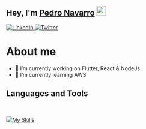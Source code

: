 <h2>Hey, I'm <a href="https://www.linkedin.com/in/pedro-navarro-ca%C3%B1as-8728a9198/">Pedro Navarro</a> <img src="https://media.giphy.com/media/hvRJCLFzcasrR4ia7z/giphy.gif" width="25px"> </h2>

<!--### Hi there 👋-->

<!--
**PeriiDev/PeriiDev** is a ✨ _special_ ✨ repository because its `README.md` (this file) appears on your GitHub profile.

Here are some ideas to get you started:

- 🔭 I’m currently working on ...
- 🌱 I’m currently learning ...
- 👯 I’m looking to collaborate on ...
- 🤔 I’m looking for help with ...
- 💬 Ask me about ...
- 📫 How to reach me: ...
- 😄 Pronouns: ...
- ⚡  Fun fact: ...
-->


<p align="center-left">
   <a href="https://www.linkedin.com/in/pedro-navarro-ca%C3%B1as-8728a9198/">
    <img alt="LinkedIn" src="https://img.shields.io/badge/LinkedIn-0077B5?style=for-the-badge&logo=linkedin&logoColor=white"/>
  </a>
   <a href="https://twitter.com/PeriiDev">
    <img alt="Twitter" src="https://img.shields.io/badge/Twitter-1DA1F2?style=for-the-badge&logo=twitter&logoColor=white"/>
  </a>
</p>

# About me

- 🔭 I’m currently working on Flutter, React & NodeJs
- 🌱 I’m currently learning AWS


## **Languages and Tools**
</br>

[![My Skills](https://skillicons.dev/icons?i=html,css,js,ts,aws,bootstrap,cs,docker,figma,java,firebase,dart,flutter,github,md,mongodb,mysql,nodejs,react,redux,vscode,vite&perline=11)](https://skillicons.dev)
